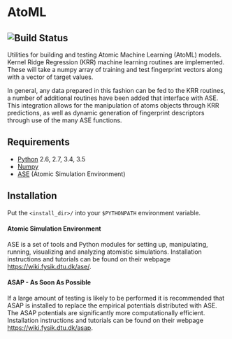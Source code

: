 # AtoML
![Build Status](https://gitlab.com/atoML/AtoML/badges/master/build.svg)
---

Utilities for building and testing Atomic Machine Learning (AtoML) models.
Kernel Ridge Regression (KRR) machine learning routines are implemented. These
will take a numpy array of training and test fingerprint vectors along with a
vector of target values.

In general, any data prepared in this fashion can be fed to the KRR routines,
a number of additional routines have been added that interface with ASE. This
integration allows for the manipulation of atoms objects through KRR
predictions, as well as dynamic generation of fingerprint descriptors through
use of the many ASE functions.

## Requirements

*   [Python](https://www.python.org) 2.6, 2.7, 3.4, 3.5
*   [Numpy](https://docs.scipy.org/doc/numpy/reference/)
*   [ASE](https://wiki.fysik.dtu.dk/ase/) (Atomic Simulation Environment)

## Installation

Put the `<install_dir>/` into your `$PYTHONPATH` environment variable.

#### Atomic Simulation Environment

ASE is a set of tools and Python modules for setting up, manipulating,
running, visualizing and analyzing atomistic simulations. Installation
instructions and tutorials can be found on their webpage
<https://wiki.fysik.dtu.dk/ase/>.

#### ASAP - As Soon As Possible

If a large amount of testing is likely to be performed it is recommended that
ASAP is installed to replace the empirical potentials distributed with ASE. The
ASAP potentials are significantly more computationally efficient.
Installation instructions and tutorials can be found on their webpage
<https://wiki.fysik.dtu.dk/asap>.
